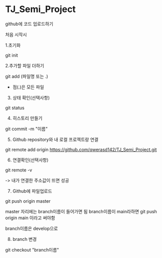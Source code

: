 # TJ_Semi_Project

github에 코드 업로드하기

처음 시작시

1.초기화

git init


2.추가할 파일 더하기

git add (파일명 또는 .)

* 점(.)은 모든 파일


3. 상태 확인(선택사항)

git status


4. 히스토리 만들기

git commit -m "이름"


5. Github repository와 내 로컬 프로젝트랑 연결
   
git remote add origin https://github.com/qwerasd142/TJ_Semi_Project.git


6. 연결확인(선택사항)
    
git remote -v

-> 내가 연결한 주소값이 뜨면 성공


7. Github에 파일업로드
    
git push origin master

master 자리에는 branch이름이 들어가면 됨 branch이름이 main라하면 git push origin main 이라고 써야함

branch이름은 develop으로


8. branch 변경

git checkout "branch이름"

